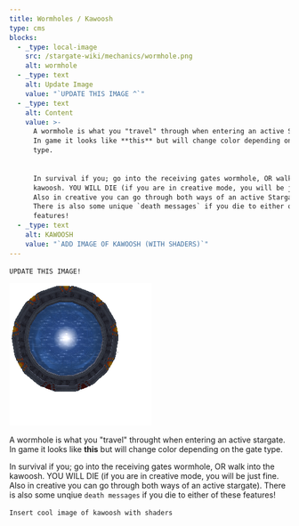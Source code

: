 ```yaml
---
title: Wormholes / Kawoosh
type: cms
blocks:
  - _type: local-image
    src: /stargate-wiki/mechanics/wormhole.png
    alt: wormhole
  - _type: text
    alt: Update Image
    value: "`UPDATE THIS IMAGE ^`"
  - _type: text
    alt: Content
    value: >-
      A wormhole is what you "travel" through when entering an active Stargate.
      In game it looks like **this** but will change color depending on the gate
      type.


      In survival if you; go into the receiving gates wormhole, OR walk into the
      kawoosh. YOU WILL DIE (if you are in creative mode, you will be just fine.
      Also in creative you can go through both ways of an active Stargate).
      There is also some unique `death messages` if you die to either of these
      features!
  - _type: text
    alt: KAWOOSH
    value: "`ADD IMAGE OF KAWOOSH (WITH SHADERS)`"
---
```

`UPDATE THIS IMAGE!`

![wormhole](images/wormhole.png)

A wormhole is what you "travel" throught when entering an active stargate. In game it looks like **this** but will change color depending on the gate type.

In survival if you; go into the receiving gates wormhole, OR walk into the kawoosh. YOU WILL DIE (if you are in creative mode, you will be just fine. Also in creative you can go through both ways of an active stargate). There is also some unqiue `death messages` if you die to either of these features!

`Insert cool image of kawoosh with shaders`